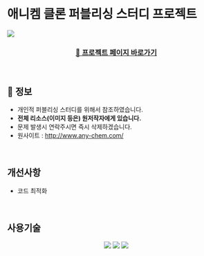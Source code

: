 # 애니켐 클론 퍼블리싱 스터디 프로젝트

<a href="https://kimhyeoonju.github.io/clone-anychem/">
  <img src="https://github.com/user-attachments/assets/d680f86d-34fb-40d6-8464-18863f19a47d">
</a>

<div style="margin: 0 auto; text-align: center;" align="center" >
  <h3 align="center">
    <a href="https://kimhyeoonju.github.io/clone-anychem/" text-decoration="none">
        🔗 프로젝트 페이지 바로가기
    </a>
  </h3>
</div>

<br/>

## 🔎 정보

- 개인적 퍼블리싱 스터디를 위해서 참조하였습니다.
- <b>전체 리소스(이미지 등은) 원저작자에게 있습니다.</b>
- 문제 발생시 연락주시면 즉시 삭제하겠습니다.
- 원사이트 : http://www.any-chem.com/

<br/>

## 개선사항

- 코드 최적화

<br/>

## 사용기술
<div style="margin: 0 auto; text-align: center;" align="center">
  <img src="https://img.shields.io/badge/HTML5-E34F26?style=for-the-badge&logo=HTML5&logoColor=white">
  <img src="https://img.shields.io/badge/CSS3-1572B6?style=for-the-badge&logo=CSS3&logoColor=white">
  <img src="https://img.shields.io/badge/Javascript-F7DF1E?style=for-the-badge&logo=Javascript&logoColor=white">
</div>

